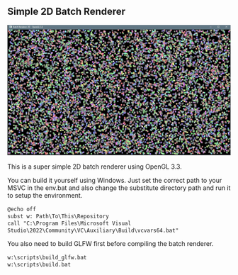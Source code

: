 ## Simple 2D Batch Renderer

![Preview](assets/preview.jpeg)

This is a super simple 2D batch renderer using OpenGL 3.3.

You can build it yourself using Windows. Just set the correct path to your MSVC in the env.bat and also change the substitute directory path and run it to setup the environment.

```
@echo off
subst w: Path\To\This\Repository
call "C:\Program Files\Microsoft Visual Studio\2022\Community\VC\Auxiliary\Build\vcvars64.bat"
```

You also need to build GLFW first before compiling the batch renderer.

```
w:\scripts\build_glfw.bat
w:\scripts\build.bat
```